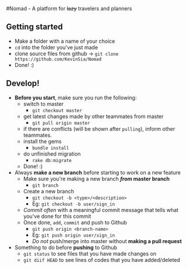 #Nomad - A platform for ~~lazy~~ travelers and planners

## Getting started
- Make a folder with a name of your choice
- `cd` into the folder you've just made
- clone source files from github -> `git clone https://github.com/KevinSia/Nomad`
- Done! :)

## Develop!
- **Before you start**, make sure you run the following:
  - switch to master 
    - `git checkout master` 
  - get latest changes made by other teammates from master
    - `git pull origin master`
  - if there are conflicts (will be shown after `pulling`), inform other teammates.
  - install the gems
    - `bundle install`
  - do unfinished migration
    - `rake db:migrate`
  - Done! :) 
- Always **make a new branch** before starting to work on a new feature 
  - Make sure you're making a new branch **_from_ master branch**
    - `git branch`
  - Create a new branch 
    - `git checkout -b <type>/<description>`
    - Eg: `git checkout -b user/sign_in`
  - *Commit often* with a meaningful commit message that tells what you've done for this commit 
  - Once done, `add`, `commit` and push to Github 
    - `git push origin <branch-name>`
    - Eg: `git push origin user/sign_in`
    - *Do not* push/merge into master without **making a pull request**
- Something to do before **pushing** to Github
  - `git status` to see files that you have made changes on
  - `git diif HEAD` to see lines of codes that you have added/deleted
